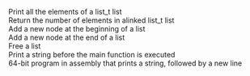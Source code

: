 Print all the elements of a list_t list</br>
Return the number of elements in alinked list_t list</br>
Add a new node at the beginning of a list</br>
Add a new node at the end of a list</br>
Free a list</br>
Print a string before the main function is executed</br>
64-bit program in assembly that prints a string, followed by a new line
